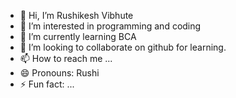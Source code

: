 - 👋 Hi, I’m Rushikesh Vibhute
- 👀 I’m interested in programming and coding 
- 🌱 I’m currently learning BCA
- 💞️ I’m looking to collaborate on github for learning.
- 📫 How to reach me ...
- 😄 Pronouns: Rushi
- ⚡ Fun fact: ...

<!---
RushiVibhute/RushiVibhute is a ✨ special ✨ repository because its `README.md` (this file) appears on your GitHub profile.
You can click the Preview link to take a look at your changes.
--->
